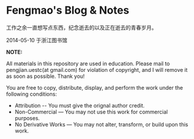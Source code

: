 Fengmao's Blog & Notes
=====================


工作之余一直想写点东西，纪念逝去的以及正在逝去的青春岁月。

2014-05-10 于浙江图书馆


**NOTE:**

All materials in this repository are used in education. Please mail to pengjian.uestc(at gmail.com) for violation of copyright, and I will remove it as soon as possible. Thank you!

You are free to copy, distribute, display, and perform the work under the following conditions:

* Attribution -- You must give the orignal author credit.
* Non-Commercial — You may not use this work for commercial purposes.
* No Derivative Works — You may not alter, transform, or build upon this work.
